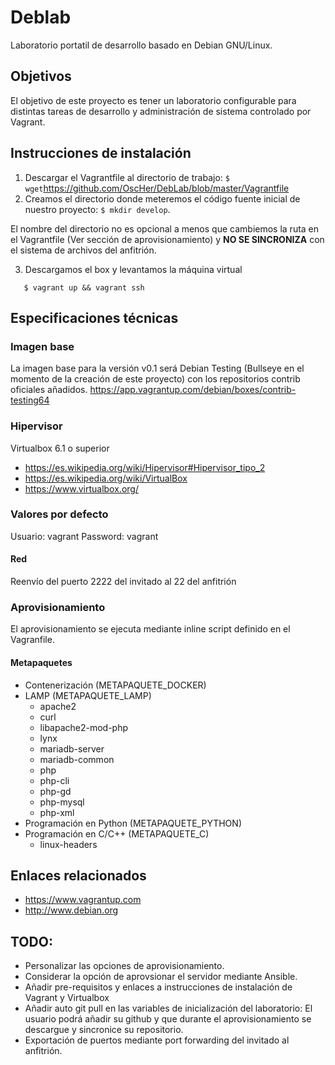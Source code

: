# Deblab

Laboratorio portatil de desarrollo basado en Debian GNU/Linux.

## Objetivos
El objetivo de este proyecto es tener un laboratorio configurable para distintas tareas de desarrollo y administración de sistema controlado por Vagrant.
## Instrucciones de instalación

 1. Descargar el Vagrantfile al directorio de trabajo: `$ wget`https://github.com/OscHer/DebLab/blob/master/Vagrantfile
 2. Creamos el directorio donde meteremos el código fuente inicial de nuestro proyecto: `$ mkdir develop`.

 El nombre del directorio no es opcional a menos que cambiemos la ruta en el Vagrantfile (Ver sección de aprovisionamiento) y **NO SE SINCRONIZA** con el sistema de archivos del anfitrión.

 3. Descargamos el box y levantamos la máquina virtual

 ```
    $ vagrant up && vagrant ssh
 ```

## Especificaciones técnicas
### Imagen base
La imagen base para la versión v0.1 será Debian Testing (Bullseye en el momento de la creación de este proyecto) con los repositorios contrib oficiales añadidos.
<https://app.vagrantup.com/debian/boxes/contrib-testing64>
### Hipervisor
Virtualbox 6.1 o superior

* https://es.wikipedia.org/wiki/Hipervisor#Hipervisor_tipo_2
* https://es.wikipedia.org/wiki/VirtualBox
* https://www.virtualbox.org/

### Valores por defecto
Usuario: vagrant
Password: vagrant

#### Red
Reenvío del puerto 2222 del invitado al 22 del anfitrión

### Aprovisionamiento
El aprovisionamiento se ejecuta mediante inline script definido en el Vagranfile.

#### Metapaquetes
* Contenerización (METAPAQUETE_DOCKER)
* LAMP (METAPAQUETE_LAMP)
  * apache2
  * curl
  * libapache2-mod-php
  * lynx
  * mariadb-server
  * mariadb-common
  * php
  * php-cli
  * php-gd
  * php-mysql
  * php-xml
* Programación en Python (METAPAQUETE_PYTHON)
* Programación en C/C++ (METAPAQUETE_C)
  * linux-headers


## Enlaces relacionados
* <https://www.vagrantup.com>
* <http://www.debian.org>

## TODO:
 - Personalizar las opciones de aprovisionamiento.
 - Considerar la opción de aprovsionar el servidor mediante Ansible.
 - Añadir pre-requisitos y enlaces a instrucciones de instalación de Vagrant y Virtualbox
 - Añadir auto git pull en las variables de inicialización del laboratorio: El usuario podrá añadir su github y que durante el aprovisionamiento se descargue y sincronice su repositorio.
 - Exportación de puertos mediante port forwarding del invitado al anfitrión.
